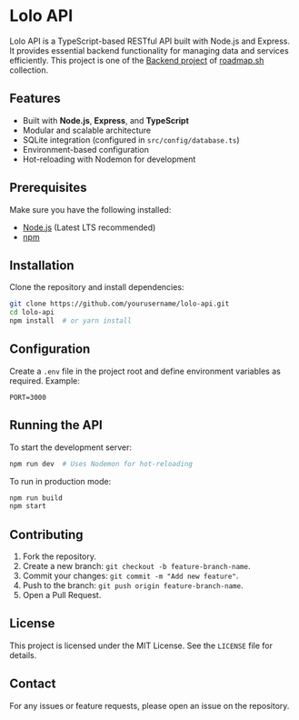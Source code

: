 # Lolo API

Lolo API is a TypeScript-based RESTful API built with Node.js and Express. It provides essential backend functionality for managing data and services efficiently. This project is one of the [Backend project](https://roadmap.sh/projects/blogging-platform-api) of [roadmap.sh](https://roadmap.sh/projects) collection.

## Features
- Built with **Node.js**, **Express**, and **TypeScript**
- Modular and scalable architecture
- SQLite integration (configured in `src/config/database.ts`)
- Environment-based configuration
- Hot-reloading with Nodemon for development

## Prerequisites
Make sure you have the following installed:
- [Node.js](https://nodejs.org/) (Latest LTS recommended)
- [npm](https://www.npmjs.com/) 

## Installation
Clone the repository and install dependencies:
```sh
git clone https://github.com/yourusername/lolo-api.git
cd lolo-api
npm install  # or yarn install
```

## Configuration
Create a `.env` file in the project root and define environment variables as required. Example:
```
PORT=3000
```

## Running the API
To start the development server:
```sh
npm run dev  # Uses Nodemon for hot-reloading
```

To run in production mode:
```sh
npm run build
npm start
```

## Contributing
1. Fork the repository.
2. Create a new branch: `git checkout -b feature-branch-name`.
3. Commit your changes: `git commit -m "Add new feature"`.
4. Push to the branch: `git push origin feature-branch-name`.
5. Open a Pull Request.

## License
This project is licensed under the MIT License. See the `LICENSE` file for details.

## Contact
For any issues or feature requests, please open an issue on the repository.

